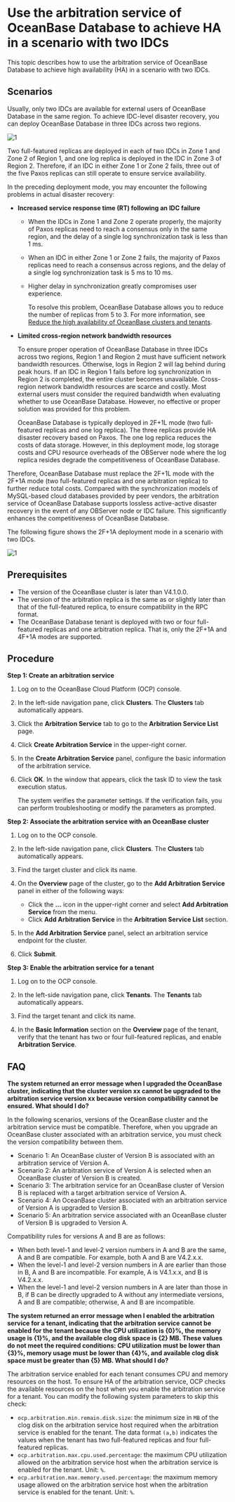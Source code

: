 # Use the arbitration service of OceanBase Database to achieve HA in a scenario with two IDCs

This topic describes how to use the arbitration service of OceanBase Database to achieve high availability (HA) in a scenario with two IDCs.

## Scenarios

Usually, only two IDCs are available for external users of OceanBase Database in the same region. To achieve IDC-level disaster recovery, you can deploy OceanBase Database in three IDCs across two regions.

![1](https://obbusiness-private.oss-cn-shanghai.aliyuncs.com/doc/img/ocp/%E6%9C%80%E4%BD%B3%E5%AE%9E%E8%B7%B5/%E4%B8%A4%E5%9C%B0%E4%B8%89%E4%B8%AD%E5%BF%83.png)

Two full-featured replicas are deployed in each of two IDCs in Zone 1 and Zone 2 of Region 1, and one log replica is deployed in the IDC in Zone 3 of Region 2. Therefore, if an IDC in either Zone 1 or Zone 2 fails, three out of the five Paxos replicas can still operate to ensure service availability.

In the preceding deployment mode, you may encounter the following problems in actual disaster recovery:

* **Increased service response time (RT) following an IDC failure**

  * When the IDCs in Zone 1 and Zone 2 operate properly, the majority of Paxos replicas need to reach a consensus only in the same region, and the delay of a single log synchronization task is less than 1 ms.
  * When an IDC in either Zone 1 or Zone 2 fails, the majority of Paxos replicas need to reach a consensus across regions, and the delay of a single log synchronization task is 5 ms to 10 ms.
  * Higher delay in synchronization greatly compromises user experience.

    To resolve this problem, OceanBase Database allows you to reduce the number of replicas from 5 to 3. For more information, see [Reduce the high availability of OceanBase clusters and tenants](400.reduce-the-high-availability-of-ob-clusters-and-tenants.md).

* **Limited cross-region network bandwidth resources**

    To ensure proper operation of OceanBase Database in three IDCs across two regions, Region 1 and Region 2 must have sufficient network bandwidth resources. Otherwise, logs in Region 2 will lag behind during peak hours. If an IDC in Region 1 fails before log synchronization in Region 2 is completed, the entire cluster becomes unavailable. Cross-region network bandwidth resources are scarce and costly. Most external users must consider the required bandwidth when evaluating whether to use OceanBase Database. However, no effective or proper solution was provided for this problem.

    OceanBase Database is typically deployed in 2F+1L mode (two full-featured replicas and one log replica). The three replicas provide HA disaster recovery based on Paxos. The one log replica reduces the costs of data storage. However, in this deployment mode, log storage costs and CPU resource overheads of the OBServer node where the log replica resides degrade the competitiveness of OceanBase Database.

Therefore, OceanBase Database must replace the 2F+1L mode with the 2F+1A mode (two full-featured replicas and one arbitration replica) to further reduce total costs. Compared with the synchronization models of MySQL-based cloud databases provided by peer vendors, the arbitration service of OceanBase Database supports lossless active-active disaster recovery in the event of any OBServer node or IDC failure. This significantly enhances the competitiveness of OceanBase Database.

The following figure shows the 2F+1A deployment mode in a scenario with two IDCs.

![1](https://obbusiness-private.oss-cn-shanghai.aliyuncs.com/doc/img/ocp/%E6%9C%80%E4%BD%B3%E5%AE%9E%E8%B7%B5/%E5%8F%8C%E6%9C%BA%E6%88%BF.png)

## Prerequisites

* The version of the OceanBase cluster is later than V4.1.0.0.
* The version of the arbitration replica is the same as or slightly later than that of the full-featured replica, to ensure compatibility in the RPC format.
* The OceanBase Database tenant is deployed with two or four full-featured replicas and one arbitration replica. That is, only the 2F+1A and 4F+1A modes are supported.

## Procedure

**Step 1: Create an arbitration service**

1. Log on to the OceanBase Cloud Platform (OCP) console.

2. In the left-side navigation pane, click **Clusters**. The **Clusters** tab automatically appears.

3. Click the **Arbitration Service** tab to go to the **Arbitration Service List** page.

4. Click **Create Arbitration Service** in the upper-right corner.

5. In the **Create Arbitration Service** panel, configure the basic information of the arbitration service.

6. Click **OK**. In the window that appears, click the task ID to view the task execution status.

    The system verifies the parameter settings. If the verification fails, you can perform troubleshooting or modify the parameters as prompted.

**Step 2: Associate the arbitration service with an OceanBase cluster**

1. Log on to the OCP console.

2. In the left-side navigation pane, click **Clusters**. The **Clusters** tab automatically appears.

3. Find the target cluster and click its name.

4. On the **Overview** page of the cluster, go to the **Add Arbitration Service** panel in either of the following ways:

   * Click the **...** icon in the upper-right corner and select **Add Arbitration Service** from the menu.
   * Click **Add Arbitration Service** in the **Arbitration Service List** section.

5. In the **Add Arbitration Service** panel, select an arbitration service endpoint for the cluster.

6. Click **Submit**.

**Step 3: Enable the arbitration service for a tenant**

1. Log on to the OCP console.

2. In the left-side navigation pane, click **Tenants**. The **Tenants** tab automatically appears.

3. Find the target tenant and click its name.

4. In the **Basic Information** section on the **Overview** page of the tenant, verify that the tenant has two or four full-featured replicas, and enable **Arbitration Service**.

## FAQ

**The system returned an error message when I upgraded the OceanBase cluster, indicating that the cluster version xx cannot be upgraded to the arbitration service version xx because version compatibility cannot be ensured. What should I do?**

In the following scenarios, versions of the OceanBase cluster and the arbitration service must be compatible. Therefore, when you upgrade an OceanBase cluster associated with an arbitration service, you must check the version compatibility between them.

* Scenario 1: An OceanBase cluster of Version B is associated with an arbitration service of Version A.
* Scenario 2: An arbitration service of Version A is selected when an OceanBase cluster of Version B is created.
* Scenario 3: The arbitration service for an OceanBase cluster of Version B is replaced with a target arbitration service of Version A.
* Scenario 4: An OceanBase cluster associated with an arbitration service of Version A is upgraded to Version B.
* Scenario 5: An arbitration service associated with an OceanBase cluster of Version B is upgraded to Version A.

Compatibility rules for versions A and B are as follows:

* When both level-1 and level-2 version numbers in A and B are the same, A and B are compatible. For example, both A and B are V4.2.x.x.
* When the level-1 and level-2 version numbers in A are earlier than those in B, A and B are incompatible. For example, A is V4.1.x.x, and B is V4.2.x.x.
* When the level-1 and level-2 version numbers in A are later than those in B, if B can be directly upgraded to A without any intermediate versions, A and B are compatible; otherwise, A and B are incompatible.

**The system returned an error message when I enabled the arbitration service for a tenant, indicating that the arbitration service cannot be enabled for the tenant because the CPU utilization is {0}%, the memory usage is {1}%, and the available clog disk space is {2} MB. These values do not meet the required conditions: CPU utilization must be lower than {3}%, memory usage must be lower than {4}%, and available clog disk space must be greater than {5} MB. What should I do?**

The arbitration service enabled for each tenant consumes CPU and memory resources on the host. To ensure HA of the arbitration service, OCP checks the available resources on the host when you enable the arbitration service for a tenant. You can modify the following system parameters to skip this check:

* `ocp.arbitration.min.remain.disk.size`: the minimum size in `MB` of the clog disk on the arbitration service host required when the arbitration service is enabled for the tenant. The data format `(a,b)` indicates the values when the tenant has two full-featured replicas and four full-featured replicas.
* `ocp.arbitration.max.cpu.used.percentage`: the maximum CPU utilization allowed on the arbitration service host when the arbitration service is enabled for the tenant. Unit: `%`.
* `ocp.arbitration.max.memory.used.percentage`: the maximum memory usage allowed on the arbitration service host when the arbitration service is enabled for the tenant. Unit: `%`.
